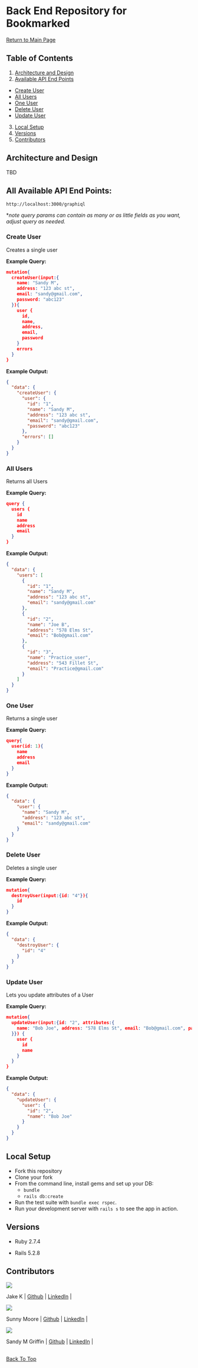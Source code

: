 # Back End Repository for Bookmarked

[Return to Main Page](https://github.com/The-Readers-Collective)

## Table of Contents

1. [Architecture and Design](#architecture-and-design)
2. [Available API End Points](#all-available-api-end-points)
  - [Create User](#create-user)
  - [All Users](#all-users)
  - [One User](#one-user)
  - [Delete User](#delete-user)
  - [Update User](#update-user)
3. [Local Setup](#local-setup)
4. [Versions](#versions)
5. [Contributors](#contributors)


## Architecture and Design

TBD

## All Available API End Points:

`http://localhost:3000/graphiql`

**note query params can contain as many or as little fields as you want, adjust query as needed.*

### Create User
Creates a single user

<b>Example Query:</b>
```json
mutation{
  createUser(input:{
   	name: "Sandy M",
    address: "123 abc st",
    email: "sandy@gmail.com",
    password: "abc123"
  }){
    user {
      id,
      name,
      address,
      email,
      password
    }
    errors
  }
}
```

<b>Example Output:</b>

```json
{
  "data": {
    "createUser": {
      "user": {
        "id": "1",
        "name": "Sandy M",
        "address": "123 abc st",
        "email": "sandy@gmail.com",
        "password": "abc123"
      },
      "errors": []
    }
  }
}
```

### All Users
Returns all Users

<b>Example Query:</b>
```json
query {
  users {
    id
    name
    address
    email
  }
}
```

<b>Example Output:</b>

```json
{
  "data": {
    "users": [
      {
        "id": "1",
        "name": "Sandy M",
        "address": "123 abc st",
        "email": "sandy@gmail.com"
      },
      {
        "id": "2",
        "name": "Joe B",
        "address": "578 Elms St",
        "email": "Bob@gmail.com"
      },
      {
        "id": "3",
        "name": "Practice_user",
        "address": "543 Fillet St",
        "email": "Practice@gmail.com"
      }
    ]
  }
}
```

### One User
Returns a single user

<b>Example Query:</b>
```json
query{
  user(id: 1){
    name
    address
    email
  }
}
```

<b>Example Output:</b>

```json
{
  "data": {
    "user": {
      "name": "Sandy M",
      "address": "123 abc st",
      "email": "sandy@gmail.com"
    }
  }
}
```

### Delete User
Deletes a single user

<b>Example Query:</b>
```json
mutation{
  destroyUser(input:{id: "4"}){
    id
  }
}
```

<b>Example Output:</b>

```json
{
  "data": {
    "destroyUser": {
      "id": "4"
    }
  }
}
```

### Update User
Lets you update attributes of a User

<b>Example Query:</b>
```json
mutation{
  updateUser(input:{id: "2", attributes:{
    name: "Bob Joe", address: "578 Elms St", email: "Bob@gmail.com", password: "abc123"
  }}) {
    user {
      id
      name
    }
  }
}
```

<b>Example Output:</b>

```json
{
  "data": {
    "updateUser": {
      "user": {
        "id": "2",
        "name": "Bob Joe"
      }
    }
  }
}
```
## Local Setup

* Fork this repository
* Clone your fork
* From the command line, install gems and set up your DB:
    * `bundle`
    * `rails db:create`
* Run the test suite with `bundle exec rspec`.
* Run your development server with `rails s` to see the app in action.

## Versions

- Ruby 2.7.4

- Rails 5.2.8

## Contributors


<img src="https://avatars.githubusercontent.com/u/16805645?s=120&v=4" />

Jake K | [Github](https://github.com/LlamaBack) | [LinkedIn](https://www.linkedin.com/in/jake-k-5413a6227/) |


<img src="https://avatars.githubusercontent.com/u/102932532?s=120&v=4" />

Sunny Moore | [Github](https://github.com/sunny-moore) | [LinkedIn](https://www.linkedin.com/in/sunny-moore/) |


<img src="https://avatars.githubusercontent.com/u/59062958?s=120&v=4" />

Sandy M Griffin | [Github](https://github.com/SandyyMarie) | [LinkedIn](https://www.linkedin.com/in/sandy-marie/) |

##

[Back To Top](#back-end-repository-for-bookmarked) 
